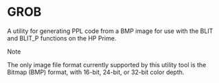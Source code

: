 # GROB
A utility for generating PPL code from a BMP image for use with the BLIT and BLIT_P functions on the HP Prime.

> [!NOTE]
The only image file format currently supported by this utility tool is the Bitmap (BMP) format, with 16-bit, 24-bit, or 32-bit color depth.
